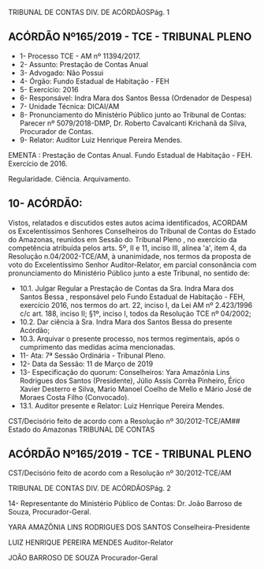 TRIBUNAL DE CONTAS DIV. DE ACÓRDÃOSPág. 1

## ACÓRDÃO Nº165/2019 - TCE - TRIBUNAL PLENO

- 1- Processo TCE - AM nº 11394/2017.
- 2- Assunto: Prestação de Contas Anual
- 3- Advogado: Não Possui
- 4- Órgão: Fundo Estadual de Habitação - FEH
- 5- Exercício: 2016
- 6- Responsável: Indra Mara dos Santos Bessa (Ordenador de Despesa)
- 7- Unidade Técnica: DICAI/AM
- 8- Pronunciamento do Ministério Público  junto  ao  Tribunal  de  Contas: Parecer  nº 5079/2018-DMP, Dr. Roberto Cavalcanti Krichanã da Silva, Procurador de Contas.
- 9- Relator: Auditor Luiz Henrique Pereira Mendes.

EMENTA : Prestação de Contas Anual. Fundo Estadual de Habitação - FEH. Exercício de 2016.

Regularidade. Ciência. Arquivamento.

## 10-  ACÓRDÃO:

Vistos, relatados e discutidos estes autos acima identificados, ACORDAM os Excelentíssimos Senhores Conselheiros do Tribunal de Contas do Estado do Amazonas, reunidos em Sessão do Tribunal Pleno , no exercício da competência atribuída pelos arts. 5º, II e 11, inciso III, alínea 'a', item 4, da Resolução n.04/2002-TCE/AM, à unanimidade, nos  termos  da  proposta  de  voto  do  Excelentíssimo  Senhor  Auditor-Relator, em parcial consonância com pronunciamento do Ministério Público junto a este Tribunal, no sentido de:

- 10.1. Julgar Regular a Prestação de Contas da Sra. Indra Mara dos Santos Bessa , responsável pelo Fundo Estadual de Habitação - FEH, exercício 2016, nos termos do art. 22, inciso I, da Lei AM nº 2.423/1996 c/c art. 188, inciso II; §1º, inciso I, todos da Resolução TCE nº 04/2002;
- 10.2. Dar ciência à Sra. Indra Mara dos Santos Bessa do presente Acórdão;
- 10.3. Arquivar o presente processo, nos termos regimentais, após o cumprimento das medidas acima mencionadas.
- 11-  Ata: 7ª Sessão Ordinária - Tribunal Pleno.
- 12-  Data da Sessão: 11 de Março de 2019
- 13-  Especificação do quorum: Conselheiros: Yara Amazônia Lins Rodrigues dos Santos (Presidente), Júlio Assis Corrêa Pinheiro, Érico Xavier Desterro e Silva, Mario Manoel Coelho de Mello e Mário José de Moraes Costa Filho (Convocado).
- 13.1. Auditor presente e Relator: Luiz Henrique Pereira Mendes.

CST/Decisório feito de acordo com a Resolução nº 30/2012-TCE/AM## Estado do Amazonas TRIBUNAL DE CONTAS

## ACÓRDÃO Nº165/2019 - TCE - TRIBUNAL PLENO

CST/Decisório feito de acordo com a Resolução nº 30/2012-TCE/AM

TRIBUNAL DE CONTAS DIV. DE ACÓRDÃOSPág. 2

14-  Representante  do  Ministério  Público  de  Contas: Dr. João  Barroso  de  Souza, Procurador-Geral.

YARA AMAZÔNIA LINS RODRIGUES DOS SANTOS Conselheira-Presidente

LUIZ HENRIQUE PEREIRA MENDES Auditor-Relator

JOÃO BARROSO DE SOUZA Procurador-Geral